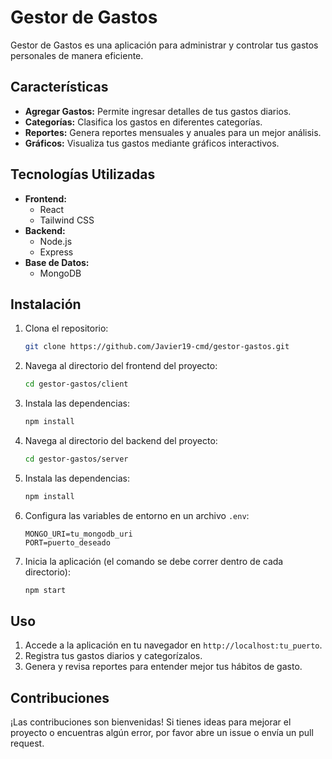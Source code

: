 # Gestor de Gastos

Gestor de Gastos es una aplicación para administrar y controlar tus gastos personales de manera eficiente.

## Características

- **Agregar Gastos:** Permite ingresar detalles de tus gastos diarios.
- **Categorías:** Clasifica los gastos en diferentes categorías.
- **Reportes:** Genera reportes mensuales y anuales para un mejor análisis.
- **Gráficos:** Visualiza tus gastos mediante gráficos interactivos.

## Tecnologías Utilizadas

- **Frontend:**
  - React
  - Tailwind CSS
- **Backend:**
  - Node.js
  - Express
- **Base de Datos:**
  - MongoDB

## Instalación

1. Clona el repositorio:
    ```bash
    git clone https://github.com/Javier19-cmd/gestor-gastos.git
    ```
2. Navega al directorio del frontend del proyecto:
    ```bash
    cd gestor-gastos/client
    ```
3. Instala las dependencias:
    ```bash
    npm install
    ```
4. Navega al directorio del backend del proyecto:
    ```bash
    cd gestor-gastos/server
    ```
5. Instala las dependencias:
    ```bash
    npm install
    ```
6. Configura las variables de entorno en un archivo `.env`:
    ```
    MONGO_URI=tu_mongodb_uri
    PORT=puerto_deseado
    ```

7. Inicia la aplicación (el comando se debe correr dentro de cada directorio):
    ```bash
    npm start
    ```

## Uso

1. Accede a la aplicación en tu navegador en `http://localhost:tu_puerto`.
2. Registra tus gastos diarios y categorízalos.
3. Genera y revisa reportes para entender mejor tus hábitos de gasto.

## Contribuciones

¡Las contribuciones son bienvenidas! Si tienes ideas para mejorar el proyecto o encuentras algún error, por favor abre un issue o envía un pull request.
